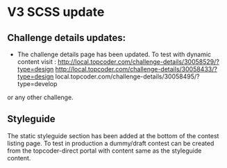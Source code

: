# V3 SCSS update
## Challenge details updates:
- The challenge details page has been updated. To test with dynamic content visit :
http://local.topcoder.com/challenge-details/30058529/?type=design
http://local.topcoder.com/challenge-details/30058433/?type=design
local.topcoder.com/challenge-details/30058495/?type=develop

or any other challenge.


## Styleguide
The static styleguide section has been added at the bottom of the contest listing page.
To test in production a dummy/draft contest can be created from the topcoder-direct portal with content same as the styleguide content.

